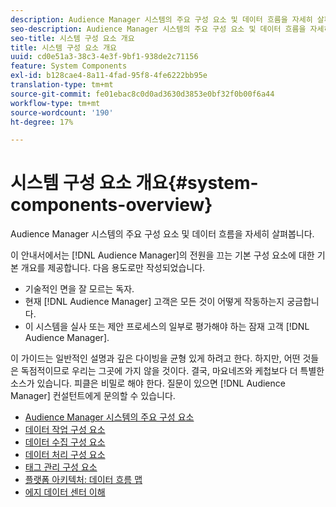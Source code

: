 ```yaml
---
description: Audience Manager 시스템의 주요 구성 요소 및 데이터 흐름을 자세히 살펴봅니다.
seo-description: Audience Manager 시스템의 주요 구성 요소 및 데이터 흐름을 자세히 살펴봅니다.
seo-title: 시스템 구성 요소 개요
title: 시스템 구성 요소 개요
uuid: cd0e51a3-38c3-4e3f-9bf1-938de2c71156
feature: System Components
exl-id: b128cae4-8a11-4fad-95f8-4fe6222bb95e
translation-type: tm+mt
source-git-commit: fe01ebac8c0d0ad3630d3853e0bf32f0b00f6a44
workflow-type: tm+mt
source-wordcount: '190'
ht-degree: 17%

---
```


# 시스템 구성 요소 개요{#system-components-overview}

Audience Manager 시스템의 주요 구성 요소 및 데이터 흐름을 자세히 살펴봅니다.

<!-- 

c_compintro.xml

 -->

이 안내서에서는 [!DNL Audience Manager]의 전원을 끄는 기본 구성 요소에 대한 기본 개요를 제공합니다. 다음 용도로만 작성되었습니다.

* 기술적인 면을 잘 모르는 독자.
* 현재 [!DNL Audience Manager] 고객은 모든 것이 어떻게 작동하는지 궁금합니다.
* 이 시스템을 실사 또는 제안 프로세스의 일부로 평가해야 하는 잠재 고객 [!DNL Audience Manager].

이 가이드는 일반적인 설명과 깊은 다이빙을 균형 있게 하려고 한다. 하지만, 어떤 것들은 독점적이므로 우리는 그곳에 가지 않을 것이다. 결국, 마요네즈와 케첩보다 더 특별한 소스가 있습니다. 피클은 비밀로 해야 한다. 질문이 있으면 [!DNL Audience Manager] 컨설턴트에게 문의할 수 있습니다.

* [Audience Manager 시스템의 주요 구성 요소](/help/using/reference/system-components/components-stack.md)
* [데이터 작업 구성 요소](/help/using/reference/system-components/components-data-action.md)
* [데이터 수집 구성 요소](/help/using/reference/system-components/components-data-collection.md)
* [데이터 처리 구성 요소](/help/using/reference/system-components/components-data-processing.md)
* [태그 관리 구성 요소](/help/using/reference/system-components/components-tag-management.md)
* [플랫폼 아키텍처: 데이터 흐름 맵](/help/using/reference/system-components/components-platform-architecture.md)
* [에지 데이터 센터 이해](/help/using/reference/system-components/components-edge.md)
